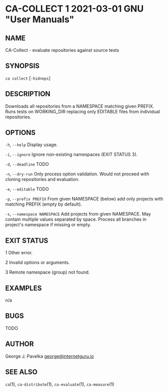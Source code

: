 # CA-COLLECT 1 2021-03-01 GNU "User Manuals"

## NAME

CA-Collect - evaluate repositories against source tests

## SYNOPSIS

`ca collect` [`-hidneps`]

## DESCRIPTION

Downloads all repositories from a NAMESPACE matching given PREFIX. Runs tests on WORKING_DIR replacing only EDITABLE files from individual repositories.

## OPTIONS

`-h`, `--help`
       Display usage.

`-i`, `--ignore`
       Ignore non-existing namespaces (EXIT STATUS 3).

`-d`, `--deadline`
       TODO

`-n`, `--dry-run`
       Only process option validation. Would not proceed with cloning repositories and evaluation.

`-e`, `--editable`
       TODO

`-p`, `--prefix PREFIX`
       From given NAMESPACE (below) add only projects with matching PREFIX (empty by default).

`-s`, `--namespace NAMESPACE`
       Add projects from given NAMESPACE. May contain multiple values separated by space. Process all branches in project's namespace if missing or empty.

## EXIT STATUS

1      Other error.

2      Invalid options or arguments.

3      Remote namespace (group) not found.

## EXAMPLES

n/a

## BUGS

TODO

## AUTHOR

George J. Pavelka <george@internetguru.io>

## SEE ALSO

`ca`(1), `ca-distribute`(1), `ca-evaluate`(1), `ca-measure`(1)
